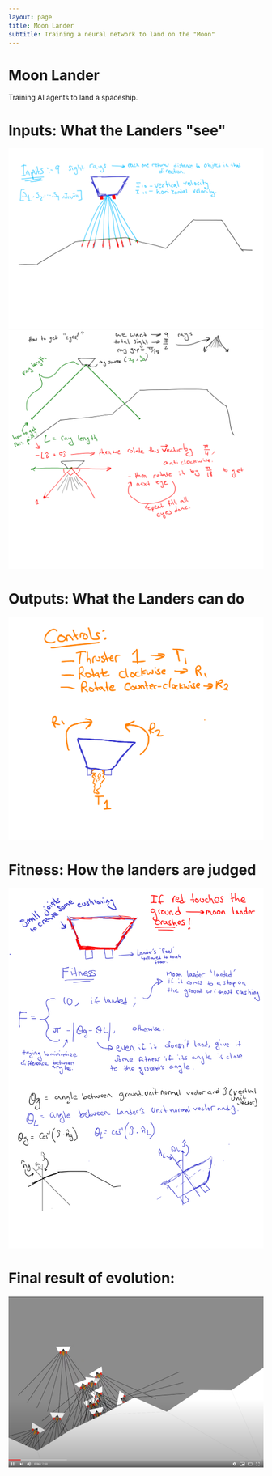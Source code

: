 ```yaml
---
layout: page
title: Moon Lander
subtitle: Training a neural network to land on the "Moon"
---
```



# Moon Lander
 Training AI agents to land a spaceship.

# Inputs: What the Landers "see"
![inputs](/img/moonLander/inputs.png)
![eyes](/img/moonLander/eyes.png)

# Outputs: What the Landers can do
![outputs](/img/moonLander/outputs.png)

# Fitness: How the landers are judged
![fitness](/img/moonLander/plan.png)


# Final result of evolution:
[![LINK TO YOUTUBE](/img/moonLander/Thumbnail.png)](https://youtu.be/3SiA-guboD0 "Moon Landers")